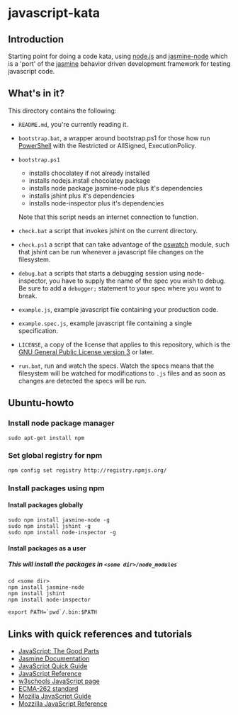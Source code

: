 # javascript-kata

## Introduction

Starting point for doing a code kata, using [node.js][node] and 
[jasmine-node][jasmn] which is a 'port' of the [jasmine][jasm] behavior 
driven development framework for testing javascript code.

## What's in it?

This directory contains the following:

- `README.md`, you're currently reading it.
- `bootstrap.bat`, a wrapper around bootstrap.ps1 for those how run [PowerShell][ps] 
  with the Restricted or AllSigned, ExecutionPolicy.
- `bootstrap.ps1`
    - installs chocolatey if not already installed
    - installs nodejs.install chocolatey package
    - installs node package jasmine-node plus it's dependencies
    - installs jshint plus it's dependencies
    - installs node-inspector plus it's dependencies

  Note that this script needs an internet connection to function.

- `check.bat` a script that invokes jshint on the current directory.
- `check.ps1` a script that can take advantage of the [pswatch][psw] module,
  such that jshint can be run whenever a javascript file changes on the 
  filesystem.
- `debug.bat` a scripts that starts a debugging session using node-inspector,
  you have to supply the name of the spec you wish to debug. Be sure to add a
  `debugger;` statement to your spec where you want to break.
- `example.js`, example javascript file containing your production code.
- `example.spec.js`, example javascript file containing a single 
  specification.
- `LICENSE`, a copy of the license that applies to this repository, which is 
  the [GNU General Public License version 3][gplv3] or later.
- `run.bat`, run and watch the specs. Watch the specs means that the filesystem 
  will be watched for modifications to `.js` files and as soon as changes are 
  detected the specs will be run.

## Ubuntu-howto

### Install node package manager

    sudo apt-get install npm

### Set global registry for npm

    npm config set registry http://registry.npmjs.org/

### Install packages using npm

#### Install packages globally

    sudo npm install jasmine-node -g
    sudo npm install jshint -g
    sudo npm install node-inspector -g

#### Install packages as a user 

##### This will install the packages in `<some dir>/node_modules`

    cd <some dir>
    npm install jasmine-node
    npm install jshint
    npm install node-inspector
    
    export PATH=`pwd`/.bin:$PATH

## Links with quick references and tutorials

- [JavaScript: The Good Parts][jtgp]
- [Jasmine Documentation][jasm]
- [JavaScript Quick Guide][jqg]
- [JavaScript Reference][jr]
- [w3schools JavaScript page][w3s]
- [ECMA-262 standard][ecma]
- [Mozilla JavaScript Guide][mjg]
- [Mozzilla JavaScript Reference][mjr]

[node]: http://nodejs.org/
[jasmn]: https://github.com/mhevery/jasmine-node
[jasm]: http://pivotal.github.io/jasmine/
[ps]: http://technet.microsoft.com/en-us/scriptcenter/powershell.aspx
[gplv3]: http://www.gnu.org/licenses/gpl-3.0.html
[jtgp]: http://shop.oreilly.com/product/9780596517748.do
[jqg]: http://www.tutorialspoint.com/javascript/javascript_quick_guide.htm
[jr]: http://javascript-reference.info/ 
[w3s]: http://www.w3schools.com/js/default.asp
[ecma]: http://www.ecma-international.org/publications/files/ECMA-ST/Ecma-262.pdf
[mjg]: https://developer.mozilla.org/en-US/docs/Web/JavaScript/Guide
[mjr]: https://developer.mozilla.org/en-US/docs/Web/JavaScript/Reference 
[psw]: https://github.com/jfromaniello/pswatch

